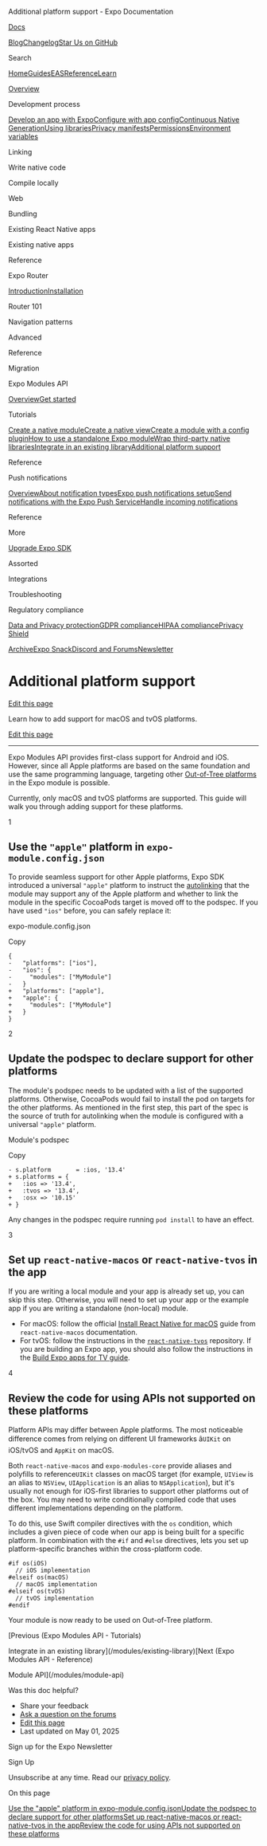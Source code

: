 Additional platform support - Expo Documentation

[Docs](/)

[Blog](https://expo.dev/blog)[Changelog](https://expo.dev/changelog)[Star Us on GitHub](https://github.com/expo/expo)

Search

[Home](/)[Guides](/guides/overview)[EAS](/eas)[Reference](/versions/latest)[Learn](/tutorial/overview)

[Overview](/guides/overview)

Development process

[Develop an app with Expo](/workflow/overview)[Configure with app config](/workflow/configuration)[Continuous Native Generation](/workflow/continuous-native-generation)[Using libraries](/workflow/using-libraries)[Privacy manifests](/guides/apple-privacy)[Permissions](/guides/permissions)[Environment variables](/guides/environment-variables)

Linking

Write native code

Compile locally

Web

Bundling

Existing React Native apps

Existing native apps

Reference

Expo Router

[Introduction](/router/introduction)[Installation](/router/installation)

Router 101

Navigation patterns

Advanced

Reference

Migration

Expo Modules API

[Overview](/modules/overview)[Get started](/modules/get-started)

Tutorials

[Create a native module](/modules/native-module-tutorial)[Create a native view](/modules/native-view-tutorial)[Create a module with a config plugin](/modules/config-plugin-and-native-module-tutorial)[How to use a standalone Expo module](/modules/use-standalone-expo-module-in-your-project)[Wrap third-party native libraries](/modules/third-party-library)[Integrate in an existing library](/modules/existing-library)[Additional platform support](/modules/additional-platform-support)

Reference

Push notifications

[Overview](/push-notifications/overview)[About notification types](/push-notifications/what-you-need-to-know)[Expo push notifications setup](/push-notifications/push-notifications-setup)[Send notifications with the Expo Push Service](/push-notifications/sending-notifications)[Handle incoming notifications](/push-notifications/receiving-notifications)

Reference

More

[Upgrade Expo SDK](/workflow/upgrading-expo-sdk-walkthrough)

Assorted

Integrations

Troubleshooting

Regulatory compliance

[Data and Privacy protection](/regulatory-compliance/data-and-privacy-protection)[GDPR compliance](/regulatory-compliance/gdpr)[HIPAA compliance](/regulatory-compliance/hipaa)[Privacy Shield](/regulatory-compliance/privacy-shield)

[Archive](/archive)[Expo Snack](https://snack.expo.dev)[Discord and Forums](https://chat.expo.dev)[Newsletter](https://expo.dev/mailing-list/signup)

Additional platform support
===========================

[Edit this page](https://github.com/expo/expo/edit/main/docs/pages/modules/additional-platform-support.mdx)

Learn how to add support for macOS and tvOS platforms.

[Edit this page](https://github.com/expo/expo/edit/main/docs/pages/modules/additional-platform-support.mdx)

---

Expo Modules API provides first-class support for Android and iOS. However, since all Apple platforms are based on the same foundation and use the same programming language, targeting other [Out-of-Tree platforms](https://reactnative.dev/docs/out-of-tree-platforms) in the Expo module is possible.

Currently, only macOS and tvOS platforms are supported. This guide will walk you through adding support for these platforms.

1

Use the `"apple"` platform in `expo-module.config.json`
-------------------------------------------------------

To provide seamless support for other Apple platforms, Expo SDK introduced a universal `"apple"` platform to instruct the [autolinking](/modules/autolinking) that the module may support any of the Apple platform and whether to link the module in the specific CocoaPods target is moved off to the podspec. If you have used `"ios"` before, you can safely replace it:

expo-module.config.json

Copy

```
{
-   "platforms": ["ios"],
-   "ios": {
-     "modules": ["MyModule"]
-   }
+   "platforms": ["apple"],
+   "apple": {
+     "modules": ["MyModule"]
+   }
}

```

2

Update the podspec to declare support for other platforms
---------------------------------------------------------

The module's podspec needs to be updated with a list of the supported platforms. Otherwise, CocoaPods would fail to install the pod on targets for the other platforms. As mentioned in the first step, this part of the spec is the source of truth for autolinking when the module is configured with a universal `"apple"` platform.

Module's podspec

Copy

```
- s.platform       = :ios, '13.4'
+ s.platforms = {
+   :ios => '13.4',
+   :tvos => '13.4',
+   :osx => '10.15'
+ }

```

Any changes in the podspec require running `pod install` to have an effect.

3

Set up `react-native-macos` or `react-native-tvos` in the app
-------------------------------------------------------------

If you are writing a local module and your app is already set up, you can skip this step. Otherwise, you will need to set up your app or the example app if you are writing a standalone (non-local) module.

* For macOS: follow the official [Install React Native for macOS](https://microsoft.github.io/react-native-windows/docs/rnm-getting-started#install-the-macos-extension) guide from `react-native-macos` documentation.
* For tvOS: follow the instructions in the [`react-native-tvos`](https://github.com/react-native-tvos/react-native-tvos) repository. If you are building an Expo app, you should also follow the instructions in the [Build Expo apps for TV guide](/guides/building-for-tv).

4

Review the code for using APIs not supported on these platforms
---------------------------------------------------------------

Platform APIs may differ between Apple platforms. The most noticeable difference comes from relying on different UI frameworks â`UIKit` on iOS/tvOS and `AppKit` on macOS.

Both `react-native-macos` and `expo-modules-core` provide aliases and polyfills to reference`UIKit` classes on macOS target (for example, `UIView` is an alias to `NSView`, `UIApplication` is an alias to `NSApplication`), but it's usually not enough for iOS-first libraries to support other platforms out of the box. You may need to write conditionally compiled code that uses different implementations depending on the platform.

To do this, use Swift compiler directives with the `os` condition, which includes a given piece of code when our app is being built for a specific platform. In combination with the `#if` and `#else` directives, lets you set up platform-specific branches within the cross-platform code.

```
#if os(iOS)
  // iOS implementation
#elseif os(macOS)
  // macOS implementation
#elseif os(tvOS)
  // tvOS implementation
#endif

```

Your module is now ready to be used on Out-of-Tree platform.

[Previous (Expo Modules API - Tutorials)

Integrate in an existing library](/modules/existing-library)[Next (Expo Modules API - Reference)

Module API](/modules/module-api)

Was this doc helpful?

* Share your feedback
* [Ask a question on the forums](https://chat.expo.dev/)
* [Edit this page](https://github.com/expo/expo/edit/main/docs/pages/modules/additional-platform-support.mdx)
* Last updated on May 01, 2025

Sign up for the Expo Newsletter

Sign Up

Unsubscribe at any time. Read our [privacy policy](https://expo.dev/privacy).

On this page

[Use the "apple" platform in expo-module.config.json](/modules/additional-platform-support/#use-the-apple-platform-in-expo-moduleconfigjson)[Update the podspec to declare support for other platforms](/modules/additional-platform-support/#update-the-podspec-to-declare-support-for-other-platforms)[Set up react-native-macos or react-native-tvos in the app](/modules/additional-platform-support/#set-up-react-native-macos-or-react-native-tvos-in-the-app)[Review the code for using APIs not supported on these platforms](/modules/additional-platform-support/#review-the-code-for-using-apis-not-supported-on-these-platforms)